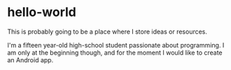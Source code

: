# hello-world
This is probably going to be a place where I store ideas or resources.

I'm a fifteen year-old high-school student passionate about programming.
I am only at the beginning though, and for the moment I would like to create an Android app.
